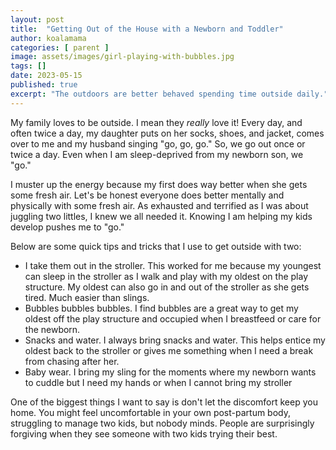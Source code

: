 ```yaml
---
layout: post
title:  "Getting Out of the House with a Newborn and Toddler"
author: koalamama
categories: [ parent ]
image: assets/images/girl-playing-with-bubbles.jpg
tags: []
date: 2023-05-15
published: true
excerpt: "The outdoors are better behaved spending time outside daily."
---
```


My family loves to be outside. I mean they *really* love it! Every day, and often twice a day, my daughter puts on her socks, shoes, and jacket, comes over to me and my husband singing "go, go, go." So, we go out once or twice a day. Even when I am sleep-deprived from my newborn son, we "go." 

I muster up the energy because my first does way better when she gets some fresh air. Let's be honest everyone does better mentally and physically with some fresh air. As exhausted and terrified as I was about juggling two littles, I knew we all needed it. Knowing I am helping my kids develop pushes me to "go."

Below are some quick tips and tricks that I use to get outside with two: 
- I take them out in the stroller. This worked for me because my youngest can sleep in the stroller as I walk and play with my oldest on the play structure. My oldest can also go in and out of the stroller as she gets tired. Much easier than slings.
- Bubbles bubbles bubbles. I find bubbles are a great way to get my oldest off the play structure and occupied when I breastfeed or care for the newborn. 
- Snacks and water.  I always bring snacks and water. This helps entice my oldest back to the stroller or gives me something when I need a break from chasing after her.
- Baby wear. I bring my sling for the moments where my newborn wants to cuddle but I need my hands or when I cannot bring my stroller 

One of the biggest things I want to say is don't let the discomfort keep you home. You might feel uncomfortable in your own post-partum body, struggling to manage two kids, but nobody minds. People are surprisingly forgiving when they see someone with two kids trying their best. 